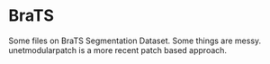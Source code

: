 # BraTS

Some files on BraTS Segmentation Dataset. Some things are messy. unetmodularpatch is a more recent patch based approach.
